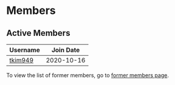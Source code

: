 # Members

## Active Members

|**Username**|**Join Date**|
|------------|-------------|
| [tkim949](profiles/tkim949.md) | 2020-10-16 |

To view the list of former members, go to [former members page](former-team.md).
